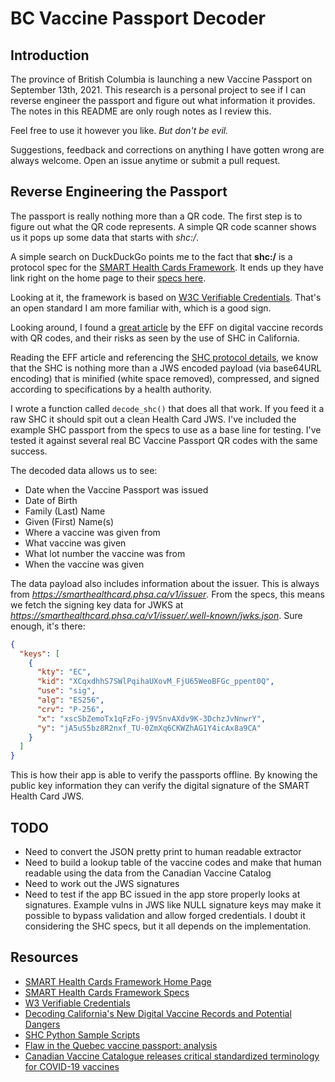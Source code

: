 # BC Vaccine Passport Decoder

## Introduction

The province of British Columbia is launching a new Vaccine Passport on September 13th, 2021. This research is a personal project to see if I can reverse engineer the passport and figure out what information it provides. The notes in this README are only rough notes as I review this. 

Feel free to use it however you like. *But don't be evil.*

Suggestions, feedback and corrections on anything I have gotten wrong are always welcome. Open an issue anytime or submit a pull request. 

## Reverse Engineering the Passport
The passport is really nothing more than a QR code. The first step is to figure out what the QR code represents. A simple QR code scanner shows us it pops up some data that starts with *shc:/*.

A simple search on DuckDuckGo points me to the fact that **shc:/** is a protocol spec for the [SMART Health Cards Framework](https://smarthealth.cards/). It ends up they have link right on the home page to their [specs here](https://spec.smarthealth.cards/).

Looking at it, the framework is based on [W3C Verifiable Credentials](https://w3c.github.io/vc-data-model/). That's an open standard I am more familiar with, which is a good sign.

Looking around, I found a [great article](https://www.eff.org/deeplinks/2021/06/decoding-californias-new-digital-vaccine-records-and-potential-dangers) by the EFF on digital vaccine records with QR codes, and their risks as seen by the use of SHC in California.

Reading the EFF article and referencing the [SHC protocol details](https://spec.smarthealth.cards/#protocol-details), we know that the SHC is nothing more than a JWS encoded payload (via base64URL encoding) that is minified (white space removed), compressed, and signed according to specifications by a health authority.

I wrote a function called `decode_shc()` that does all that work. If you feed it a raw SHC it should spit out a clean Health Card JWS. I've included the example SHC passport from the specs to use as a base line for testing. I've tested it against several real BC Vaccine Passport QR codes with the same success.

The decoded data allows us to see:
- Date when the Vaccine Passport was issued
- Date of Birth
- Family (Last) Name
- Given (First) Name(s)
- Where a vaccine was given from
- What vaccine was given
- What lot number the vaccine was from
- When the vaccine was given

The data payload also includes information about the issuer. This is always from *https://smarthealthcard.phsa.ca/v1/issuer*. From the specs, this means we fetch the signing key data for JWKS at *https://smarthealthcard.phsa.ca/v1/issuer/.well-known/jwks.json*. Sure enough, it's there:

```json
{
  "keys": [
    {
      "kty": "EC",
      "kid": "XCqxdhhS7SWlPqihaUXovM_FjU65WeoBFGc_ppent0Q",
      "use": "sig",
      "alg": "ES256",
      "crv": "P-256",
      "x": "xscSbZemoTx1qFzFo-j9VSnvAXdv9K-3DchzJvNnwrY",
      "y": "jA5uS5bz8R2nxf_TU-0ZmXq6CKWZhAG1Y4icAx8a9CA"
    }
  ]
}
```

This is how their app is able to verify the passports offline. By knowing the public key information they can verify the digital signature of the SMART Health Card JWS. 

## TODO
- Need to convert the JSON pretty print to human readable extractor
- Need to build a lookup table of the vaccine codes and make that human readable using the data from the Canadian Vaccine Catalog
- Need to work out the JWS signatures
- Need to test if the app BC issued in the app store properly looks at signatures. Example vulns in JWS like NULL signature keys may make it possible to bypass validation and allow forged credentials. I doubt it considering the SHC specs, but it all depends on the implementation.

## Resources
- [SMART Health Cards Framework Home Page](https://smarthealth.cards/)
- [SMART Health Cards Framework Specs](https://spec.smarthealth.cards/)
- [W3 Verifiable Credentials](https://w3c.github.io/vc-data-model/)
- [Decoding California's New Digital Vaccine Records and Potential Dangers](https://www.eff.org/deeplinks/2021/06/decoding-californias-new-digital-vaccine-records-and-potential-dangers)
- [SHC Python Sample Scripts](https://github.com/the-commons-project/healthcards_python_sample_scripts)
- [Flaw in the Quebec vaccine passport: analysis](https://www.welivesecurity.com/2021/08/31/flaw-quebec-vaccine-passport-vaxicode-verif-analysis/)
- [Canadian Vaccine Catalogue releases critical standardized terminology for COVID-19 vaccines](https://www.newswire.ca/news-releases/canadian-vaccine-catalogue-releases-critical-standardized-terminology-for-covid-19-vaccines-861079024.html)
